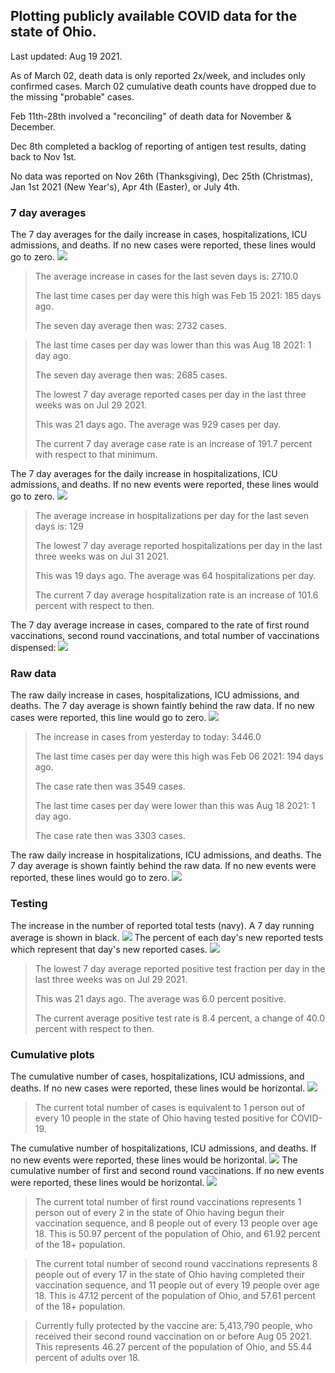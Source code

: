 ## Plotting publicly available COVID data for the state of Ohio. 

Last updated: Aug 19 2021. 

As of March 02, death data is only reported 2x/week, and includes only confirmed cases. March 02 cumulative death counts have dropped due to the missing "probable" cases.

Feb 11th-28th involved a "reconciling" of death data for November & December.

Dec 8th completed a backlog of reporting of antigen test results, dating back to Nov 1st.

No data was reported on Nov 26th (Thanksgiving), Dec 25th (Christmas), Jan 1st 2021 (New Year's), Apr 4th (Easter), or July 4th.
### 7 day averages
The 7 day averages for the daily increase in cases, hospitalizations, ICU admissions, and deaths. If no new cases were reported, these lines would go to zero.
![](7dayaverage_cases.png)

>The average increase in cases for the last seven days is: 2710.0
>
>The last time cases per day were this high was Feb 15 2021: 185 days ago.
>
>The seven day average then was: 2732 cases.

>
>The last time cases per day was lower than this was Aug 18 2021: 1 day ago.
>
>The seven day average then was: 2685 cases.
>
>The lowest 7 day average reported cases per day in the last three weeks was on Jul 29 2021.
>
>This was 21 days ago. The average was 929 cases per day.
>
>The current 7 day average case rate is an increase of 191.7 percent with respect to that minimum.

The 7 day averages for the daily increase in hospitalizations, ICU admissions, and deaths. If no new events were reported, these lines would go to zero.
![](7dayaverage_hospital.png)

>The average increase in hospitalizations per day for the last seven days is: 129
>
>The lowest 7 day average reported hospitalizations per day in the last three weeks was on Jul 31 2021.
>
>This was 19 days ago. The average was 64 hospitalizations per day.
>
>The current 7 day average hospitalization rate is an increase of 101.6 percent with respect to then.

The 7 day average increase in cases, compared to the rate of first round vaccinations, second round vaccinations, and total number of vaccinations dispensed:
![](DailyVaccinationsCases.png)

### Raw data
The raw daily increase in cases, hospitalizations, ICU admissions, and deaths. The 7 day average is shown faintly behind the raw data. If no new cases were reported, this line would go to zero.
![](DailyCases.png)

>The increase in cases from yesterday to today: 3446.0 
>
>The last time cases per day were this high was Feb 06 2021: 194 days ago. 
>
>The case rate then was 3549 cases.
>
>The last time cases per day were lower than this was Aug 18 2021: 1 day ago. 
>
>The case rate then was 3303 cases.

The raw daily increase in hospitalizations, ICU admissions, and deaths. The 7 day average is shown faintly behind the raw data. If no new events were reported, these lines would go to zero.
![](DailyHospitalizations.png)

### Testing

The increase in the number of reported total tests (navy). A 7 day running average is shown in black.
![](DailyTests.png)
The percent of each day's new reported tests which represent that day's new reported cases.
![](percentpositive_tests.png)

>The lowest 7 day average reported positive test fraction per day in the last three weeks was on Jul 29 2021.
>
>This was 21 days ago. The average was 6.0 percent positive. 
>
>The current average positive test rate is 8.4 percent, a change of 40.0 percent with respect to then. 

### Cumulative plots
The cumulative number of cases, hospitalizations, ICU admissions, and deaths. If no new cases were reported, these lines would be horizontal.
![](Cases.png)

>The current total number of cases is equivalent to 1 person out of every 10 people in the state of Ohio having tested positive for COVID-19.

The cumulative number of hospitalizations, ICU admissions, and deaths. If no new events were reported, these lines would be horizontal.
![](Hospitalizations.png)
The cumulative number of first and second round vaccinations. If no new events were reported, these lines would be horizontal.
![](Vaccinations.png)

>The current total number of first round vaccinations represents 1 person out of every 2 in the state of Ohio having begun their vaccination sequence,  and 8 people out of every 13 people over age 18.
 >This is 50.97 percent of the population of Ohio, and 61.92 percent of the 18+ population.

>The current total number of second round vaccinations represents 8 people out of every 17 in the state of Ohio having completed their vaccination sequence, and 11 people out of every 19 people over age 18. 
>This is 47.12 percent of the population of Ohio, and 57.61 percent of the 18+ population.

>Currently fully protected by the vaccine are: 5,413,790 people, who received their second round vaccination on or before Aug 05 2021.
>This represents 46.27 percent of the population of Ohio, and 55.44 percent of adults over 18.

